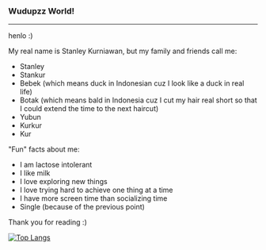 ### Wudupzz World!

---

henlo :)

My real name is Stanley Kurniawan, but my family and friends call me: 

- Stanley
- Stankur
- Bebek (which means duck in Indonesian cuz I look like a duck in real life)
- Botak (which means bald in Indonesia cuz I cut my hair real short so that I could extend the time to the next haircut)
- Yubun
- Kurkur
- Kur

"Fun" facts about me:

- I am lactose intolerant
- I like milk
- I love exploring new things
- I love trying hard to achieve one thing at a time
- I have more screen time than socializing time
- Single (because of the previous point)

Thank you for reading :)


[![Top Langs](https://github-readme-stats.vercel.app/api/top-langs/?username=stankur&theme=react&layout=compact)](https://github.com/stankur/github-readme-stats)


<!--
**stankur/stankur** is a ✨ _special_ ✨ repository because its `README.md` (this file) appears on your GitHub profile.

Here are some ideas to get you started:

- 🔭 I’m currently working on ...
- 🌱 I’m currently learning ...
- 👯 I’m looking to collaborate on ...
- 🤔 I’m looking for help with ...
- 💬 Ask me about ...
- 📫 How to reach me: ...
- 😄 Pronouns: ...
- ⚡ Fun fact: ...
-->
